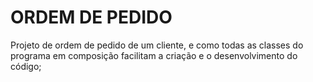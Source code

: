 # ORDEM DE PEDIDO
Projeto de ordem de pedido de um cliente, e como todas as classes do programa em composição facilitam a criação e o desenvolvimento do código;
